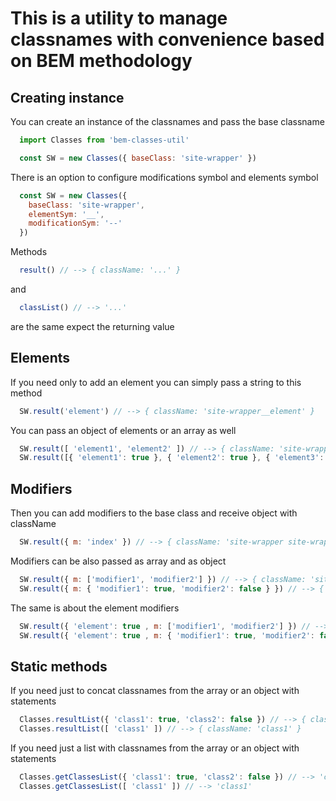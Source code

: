 # This is a utility to manage classnames with convenience based on BEM methodology

## Creating instance
You can create an instance of the classnames and pass the base classname
```javascript
  import Classes from 'bem-classes-util'

  const SW = new Classes({ baseClass: 'site-wrapper' })
```

There is an option to configure modifications symbol and elements symbol
```javascript
  const SW = new Classes({ 
    baseClass: 'site-wrapper', 
    elementSym: '__',
    modificationSym: '--' 
  })
```

Methods 
```javascript
  result() // --> { className: '...' }
```
and 
```javascript
  classList() // --> '...'
```
are the same expect the returning value

## Elements
If you need only to add an element you can simply pass a string to this method
```javascript
  SW.result('element') // --> { className: 'site-wrapper__element' }
```

You can pass an object of elements or an array as well
```javascript
  SW.result([ 'element1', 'element2' ]) // --> { className: 'site-wrapper__element1 site-wrapper__element2' }
  SW.result([{ 'element1': true }, { 'element2': true }, { 'element3': false }]) // --> { className: 'site-wrapper__element1 site-wrapper__element2' }
```


## Modifiers
Then you can add modifiers to the base class and receive object with className
```javascript
  SW.result({ m: 'index' }) // --> { className: 'site-wrapper site-wrapper--index' }
```

Modifiers can be also passed as array and as object
```javascript
  SW.result({ m: ['modifier1', 'modifier2'] }) // --> { className: 'site-wrapper site-wrapper--modifier1 site-wrapper--modifier2' }
  SW.result({ m: { 'modifier1': true, 'modifier2': false } }) // --> { className: 'site-wrapper site-wrapper--modifier1' }
```

The same is about the element modifiers
```javascript
  SW.result({ 'element': true , m: ['modifier1', 'modifier2'] }) // --> { className: 'site-wrapper__element site-wrapper__element--modifier1 site-wrapper__element--modifier2' }
  SW.result({ 'element': true , m: { 'modifier1': true, 'modifier2': false } }) // --> { className: 'site-wrapper__element site-wrapper__element--modifier1' }
```

## Static methods
If you need just to concat classnames from the array or an object with statements
```javascript
  Classes.resultList({ 'class1': true, 'class2': false }) // --> { className: 'class1' }
  Classes.resultList([ 'class1' ]) // --> { className: 'class1' }
```

If you need just a list with classnames from the array or an object with statements
```javascript
  Classes.getClassesList({ 'class1': true, 'class2': false }) // --> 'class1'
  Classes.getClassesList([ 'class1' ]) // --> 'class1'
```
